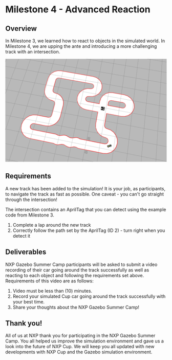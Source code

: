 # Milestone 4 - Advanced Reaction

## Overview

In Milestone 3, we learned how to react to objects in the simulated world. In Milestone 4, we are upping the ante and introducing a more challenging track with an intersection. 

![Track setup for Milestone 4](../.gitbook/assets/image%20%2847%29.png)

## Requirements

A new track has been added to the simulation! It is your job, as participants, to navigate the track as fast as possible. One caveat - you can't go straight through the intersection!

The intersection contains an AprilTag that you can detect using the example code from Milestone 3. 

1. Complete a lap around the new track
2. Correctly follow the path set by the AprilTag \(ID 2\) - turn right when you detect it

## Deliverables

NXP Gazebo Summer Camp participants will be asked to submit a video recording of their car going around the track successfully as well as reacting to each object and following the requirements set above. Requirements of this video are as follows:

1. Video must be less than \(10\) minutes.
2. Record your simulated Cup car going around the track successfully with your best time.
3. Share your thoughts about the NXP Gazebo Summer Camp!

## Thank you!

All of us at NXP thank you for participating in the NXP Gazebo Summer Camp. You all helped us improve the simulation environment and gave us a look into the future of NXP Cup. We will keep you all updated with new developments with NXP Cup and the Gazebo simulation environment.

